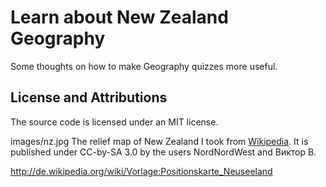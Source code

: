 Learn about New Zealand Geography
=================================

Some thoughts on how to make Geography quizzes more useful.

License and Attributions
------------------------

The source code is licensed under an MIT license.

images/nz.jpg
The relief map of New Zealand I took from [Wikipedia](http://de.wikipedia.org/wiki/Datei:New_Zealand_relief_map.jpg). It is published under CC-by-SA 3.0 by the users NordNordWest and Виктор В.

http://de.wikipedia.org/wiki/Vorlage:Positionskarte_Neuseeland